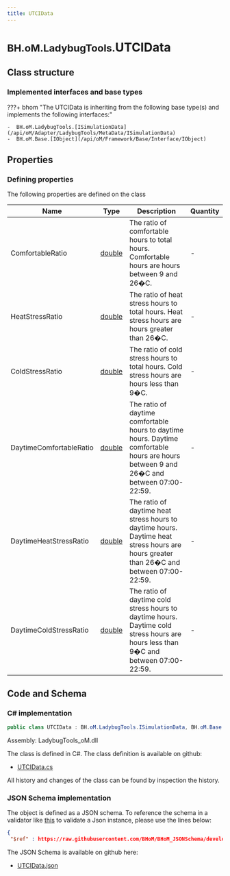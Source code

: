 ```yaml
---
title: UTCIData
---
```


# <small>BH.oM.LadybugTools.</small>**UTCIData**



## Class structure

### Implemented interfaces and base types

???+ bhom "The UTCIData is inheriting from the following base type(s) and implements the following interfaces:"

    -  BH.oM.LadybugTools.[ISimulationData](/api/oM/Adapter/LadybugTools/MetaData/ISimulationData)
    -  BH.oM.Base.[IObject](/api/oM/Framework/Base/Interface/IObject)


## Properties



### Defining properties

The following properties are defined on the class

| Name             | Type             | Description      | Quantity         |
|------------------|------------------|------------------|------------------|
| ComfortableRatio | [double](https://learn.microsoft.com/en-us/dotnet/api/System.Double?view=netstandard-2.0) | The ratio of comfortable hours to total hours. Comfortable hours are hours between 9 and 26�C. | - |
| HeatStressRatio | [double](https://learn.microsoft.com/en-us/dotnet/api/System.Double?view=netstandard-2.0) | The ratio of heat stress hours to total hours. Heat stress hours are hours greater than 26�C. | - |
| ColdStressRatio | [double](https://learn.microsoft.com/en-us/dotnet/api/System.Double?view=netstandard-2.0) | The ratio of cold stress hours to total hours. Cold stress hours are hours less than 9�C. | - |
| DaytimeComfortableRatio | [double](https://learn.microsoft.com/en-us/dotnet/api/System.Double?view=netstandard-2.0) | The ratio of daytime comfortable hours to daytime hours. Daytime comfortable hours are hours between 9 and 26�C and between 07:00-22:59. | - |
| DaytimeHeatStressRatio | [double](https://learn.microsoft.com/en-us/dotnet/api/System.Double?view=netstandard-2.0) | The ratio of daytime heat stress hours to daytime hours. Daytime heat stress hours are hours greater than 26�C and between 07:00-22:59. | - |
| DaytimeColdStressRatio | [double](https://learn.microsoft.com/en-us/dotnet/api/System.Double?view=netstandard-2.0) | The ratio of daytime cold stress hours to daytime hours. Daytime cold stress hours are hours less than 9�C and between 07:00-22:59. | - |


## Code and Schema

### C# implementation

``` C# title="C#"
public class UTCIData : BH.oM.LadybugTools.ISimulationData, BH.oM.Base.IObject
```

Assembly: LadybugTools_oM.dll

The class is defined in C#. The class definition is available on github:

- [UTCIData.cs](https://github.com/BHoM/LadybugTools_Toolkit/blob/develop/LadybugTools_oM/MetaData\UTCIData.cs)

All history and changes of the class can be found by inspection the history.
### JSON Schema implementation

The object is defined as a JSON schema. To reference the schema in a validator like [this](https://www.jsonschemavalidator.net/) to validate a Json instance, please use the lines below:

``` json title="JSON Schema"
{
 "$ref" : https://raw.githubusercontent.com/BHoM/BHoM_JSONSchema/develop/LadybugTools_oM/UTCIData.json}
```

The JSON Schema is available on github here:

- [UTCIData.json](https://github.com/BHoM/BHoM_JSONSchema/blob/develop/LadybugTools_oM/UTCIData.json)
